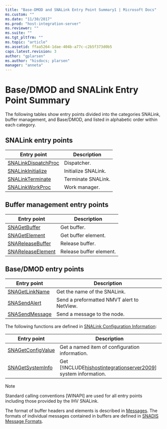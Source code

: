 ```yaml
---
title: "Base-DMOD and SNALink Entry Point Summary1 | Microsoft Docs"
ms.custom: ""
ms.date: "11/30/2017"
ms.prod: "host-integration-server"
ms.reviewer: ""
ms.suite: ""
ms.tgt_pltfrm: ""
ms.topic: "article"
ms.assetid: ffaa5264-1dae-404b-a77c-c2b5f373d0b5
caps.latest.revision: 3
author: "gplarsen"
ms.author: "hisdocs; plarsen"
manager: "anneta"
---
```

# Base/DMOD and SNALink Entry Point Summary
The following tables show entry points divided into the categories SNALink, buffer management, and Base/DMOD, and listed in alphabetic order within each category.  
  
## SNALink entry points  
  
|Entry point|Description|  
|-----------------|-----------------|  
|[SNALinkDispatchProc](./snalinkdispatchproc2.md)|Dispatcher.|  
|[SNALinkInitialize](./snalinkinitialize2.md)|Initialize SNALink.|  
|[SNALinkTerminate](./snalinkterminate1.md)|Terminate SNALink.|  
|[SNALinkWorkProc](./snalinkworkproc1.md)|Work manager.|  
  
## Buffer management entry points  
  
|Entry point|Description|  
|-----------------|-----------------|  
|[SNAGetBuffer](./snagetbuffer1.md)|Get buffer.|  
|[SNAGetElement](./snagetelement1.md)|Get buffer element.|  
|[SNAReleaseBuffer](./snareleasebuffer1.md)|Release buffer.|  
|[SNAReleaseElement](./snareleaseelement1.md)|Release buffer element.|  
  
## Base/DMOD entry points  
  
|Entry point|Description|  
|-----------------|-----------------|  
|[SNAGetLinkName](./snagetlinkname1.md)|Get the name of the SNALink.|  
|[SNASendAlert](./snasendalert1.md)|Send a preformatted NMVT alert to NetView.|  
|[SNASendMessage](./snasendmessage1.md)|Send a message to the node.|  
  
 The following functions are defined in [SNALink Configuration Information](../core/snalink-configuration-information1.md):  
  
|Entry point|Description|  
|-----------------|-----------------|  
|[SNAGetConfigValue](./snagetconfigvalue2.md)|Get a named item of configuration information.|  
|[SNAGetSystemInfo](./snagetsysteminfo1.md)|Get [!INCLUDE[hishostintegrationserver2009](../includes/hishostintegrationserver2009-md.md)] system information.|  
  
> [!NOTE]
>  Standard calling conventions [WINAPI] are used for all entry points including those provided by the IHV SNALink.  
  
 The format of buffer headers and elements is described in [Messages](../core/messages-snadis-1.md). The formats of individual messages contained in buffers are defined in [SNADIS Message Formats](./snadis-message-formats2.md).